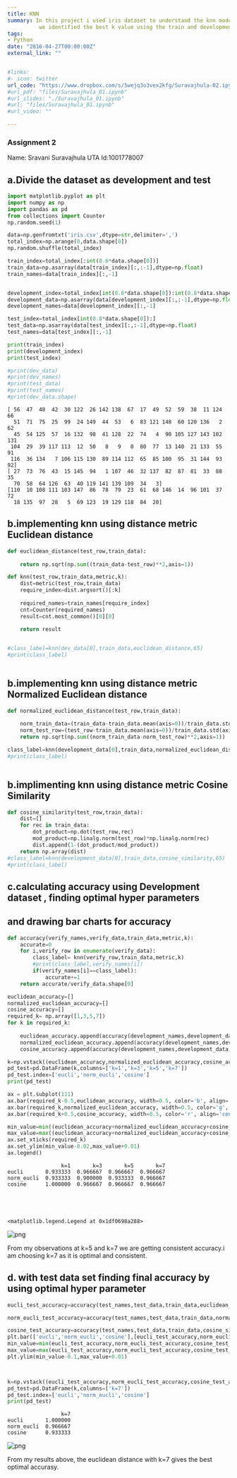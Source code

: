 ```yaml
---
title: KNN
summary: In this project i used iris dataset to understand the knn model with three different metrics.
          we identified the best k value using the train and development data set and validate it using test dataset. 
tags:
- Python
date: "2016-04-27T00:00:00Z"
external_link: ""


#links:
#- icon: twitter
url_code: "https://www.dropbox.com/s/5wejq3o3vex2kfg/Suravajhula-02.ipynb?dl=1"
#url_pdf: "files/Suravajhula_01.ipynb"
#url_slides: "./Suravajhula_01.ipynb"
#url: "files/Suravajhula_01.ipynb"
#url_video: ""

---
```


### Assignment 2

Name: Sravani Suravajhula
UTA Id:1001778007

## a.Divide the dataset as development and test


```python
import matplotlib.pyplot as plt
import numpy as np
import pandas as pd
from collections import Counter
np.random.seed(1)

data=np.genfromtxt('iris.csv',dtype=str,delimiter=',')
total_index=np.arange(0,data.shape[0])
np.random.shuffle(total_index)

train_index=total_index[:int(0.6*data.shape[0])]
train_data=np.asarray(data[train_index][:,:-1],dtype=np.float)
train_names=data[train_index][:,-1]


development_index=total_index[int(0.6*data.shape[0]):int(0.8*data.shape[0])]
development_data=np.asarray(data[development_index][:,:-1],dtype=np.float)
development_names=data[development_index][:,-1]

test_index=total_index[int(0.8*data.shape[0]):]
test_data=np.asarray(data[test_index][:,:-1],dtype=np.float)
test_names=data[test_index][:,-1]

print(train_index)
print(development_index)
print(test_index)

#print(dev_data)
#print(dev_names)
#print(test_data)
#print(test_names)
#print(dev_data.shape)

```

    [ 56  47  48  42  30 122  26 142 138  67  17  49  52  59  38  11 124  66
      51  71  75  25  99  24 149  44  53   6  83 121 148  60 120 136   2  62
      45  54 125  57  16 132  98  41 128  22  74   4  90 105 127 143 102 131
     104  29  39 117 113  12  50   8   9   0  80  77  13 140  21 133  55  91
     116  36 134   7 106 115 130  89 114 112  65  85 100  95  31 144  93  92]
    [ 27  73  76  43  15 145  94   1 107  46  32 137  82  87  81  33  88  35
      70  58  64 126  63  40 119 141 139 109  34   3]
    [110  10 108 111 103 147  86  78  79  23  61  68 146  14  96 101  37  72
      18 135  97  28   5  69 123  19 129 118  84  20]
    

## b.implementing knn using distance metric Euclidean distance


```python
def euclidean_distance(test_row,train_data):
    
    return np.sqrt(np.sum((train_data-test_row)**2,axis=1))

def knn(test_row,train_data,metric,k):
    dist=metric(test_row,train_data)
    require_index=dist.argsort()[:k]
    
    required_names=train_names[require_index]
    cnt=Counter(required_names)
    result=cnt.most_common()[0][0]
    
    return result 


#class_label=knn(dev_data[0],train_data,euclidean_distance,65)
#print(class_label)
    
```

## b.implementing knn using distance metric Normalized Euclidean distance


```python
def normalized_euclidean_distance(test_row,train_data):
    
    norm_train_data=(train_data-train_data.mean(axis=0))/train_data.std(axis=0)
    norm_test_row=(test_row-train_data.mean(axis=0))/train_data.std(axis=0)
    return np.sqrt(np.sum((norm_train_data-norm_test_row)**2,axis=1))

class_label=knn(development_data[0],train_data,normalized_euclidean_distance,65)
#print(class_label)
    
```

## b.implimenting knn using distance metric Cosine Similarity


```python
def cosine_similarity(test_row,train_data):
    dist=[]
    for rec in train_data:
        dot_product=np.dot(test_row,rec)
        mod_product=np.linalg.norm(test_row)*np.linalg.norm(rec)
        dist.append(1-(dot_product/mod_product))
    return np.array(dist)
#class_label=knn(development_data[0],train_data,cosine_similarity,65)
#print(class_label)
```

## c.calculating accuracy using Development dataset , finding optimal hyper parameters
## and drawing bar charts for accuracy


```python
def accuracy(verify_names,verify_data,train_data,metric,k):
    accurate=0
    for i,verify_row in enumerate(verify_data):
        class_label= knn(verify_row,train_data,metric,k)
        #print(class_label,verify_names[i])
        if(verify_names[i]==class_label):
            accurate+=1
    return accurate/verify_data.shape[0]

euclidean_accuracy=[]
normalized_euclidean_accuracy=[]
cosine_accuracy=[]
required_k= np.array([1,3,5,7])
for k in required_k:
    
    euclidean_accuracy.append(accuracy(development_names,development_data,train_data,euclidean_distance,k))
    normalized_euclidean_accuracy.append(accuracy(development_names,development_data,train_data,normalized_euclidean_distance,k))
    cosine_accuracy.append(accuracy(development_names,development_data,train_data,cosine_similarity,k))                                  

k=np.vstack((euclidean_accuracy,normalized_euclidean_accuracy,cosine_accuracy))
pd_test=pd.DataFrame(k,columns=['k=1','k=3','k=5','k=7'])
pd_test.index=['eucli','norm_eucli','cosine']
print(pd_test)

ax = plt.subplot(111)
ax.bar(required_k-0.5,euclidean_accuracy, width=0.5, color='b', align='center',label='euclidean')
ax.bar(required_k,normalized_euclidean_accuracy, width=0.5, color='g', align='center',label='norm_euclidean')
ax.bar(required_k+0.5,cosine_accuracy, width=0.5, color='r', align='center',label='cosine')

min_value=min((euclidean_accuracy+normalized_euclidean_accuracy+cosine_accuracy))
max_value=max((euclidean_accuracy+normalized_euclidean_accuracy+cosine_accuracy))
ax.set_xticks(required_k)
ax.set_ylim(min_value-0.02,max_value+0.01)
ax.legend()
```

                     k=1       k=3       k=5       k=7
    eucli       0.933333  0.966667  0.966667  0.966667
    norm_eucli  0.933333  0.900000  0.933333  0.966667
    cosine      1.000000  0.966667  0.966667  0.966667
    




    <matplotlib.legend.Legend at 0x1df0698a288>




![png](./Suravajhula-02_9_2.png)


From my observations at k=5 and k=7 we are getting consistent accuracy.i am choosing k=7 as it is optimal and consistent.

## d. with test data set finding final accuracy by using optimal hyper parameter


```python
eucli_test_accuracy=accuracy(test_names,test_data,train_data,euclidean_distance,7)

norm_eucli_test_accuracy=accuracy(test_names,test_data,train_data,normalized_euclidean_distance,7)

cosine_test_accuracy=accuracy(test_names,test_data,train_data,cosine_similarity,7)
plt.bar(['eucli','norm_eucli','cosine'],[eucli_test_accuracy,norm_eucli_test_accuracy,cosine_test_accuracy],width=0.5)
min_value=min(eucli_test_accuracy,norm_eucli_test_accuracy,cosine_test_accuracy)
max_value=max(eucli_test_accuracy,norm_eucli_test_accuracy,cosine_test_accuracy)
plt.ylim(min_value-0.1,max_value+0.01)



k=np.vstack((eucli_test_accuracy,norm_eucli_test_accuracy,cosine_test_accuracy))
pd_test=pd.DataFrame(k,columns=['k=7'])
pd_test.index=['eucli','norm_eucli','cosine']
print(pd_test)


```

                     k=7
    eucli       1.000000
    norm_eucli  0.966667
    cosine      0.933333
    


![png](./Suravajhula-02_12_1.png)


From my results above, the euclidean distance  with k=7 gives the best optimal accurasy.


```python

```


```python

```
